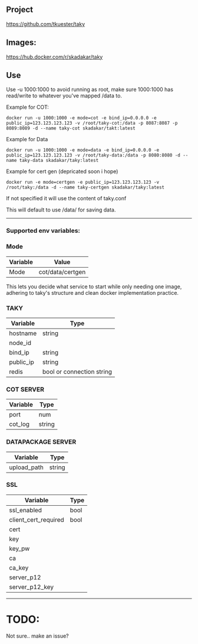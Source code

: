 ## Project 

https://github.com/tkuester/taky

## Images: 

https://hub.docker.com/r/skadakar/taky


## Use
Use -u 1000:1000 to avoid running as root, make sure 1000:1000 has read/write to whatever you've mapped /data to.

Example for COT:
```
docker run -u 1000:1000 -e mode=cot -e bind_ip=0.0.0.0 -e public_ip=123.123.123.123 -v /root/taky-cot:/data -p 8087:8087 -p 8089:8089 -d --name taky-cot skadakar/takt:latest
```
Example for Data
```
docker run -u 1000:1000 -e mode=data -e bind_ip=0.0.0.0 -e public_ip=123.123.123.123 -v /root/taky-data:/data -p 8080:8080 -d --name taky-data skadakar/taky:latest
```
Example for cert gen (depricated soon i hope)
```
docker run -e mode=certgen -e public_ip=123.123.123.123 -v /root/taky:/data -d --name taky-certgen skadakar/taky:latest
```

If not specified it will use the content of taky.conf

This will default to use /data/ for saving data.

*  *  *  *  *

### Supported env variables:
### Mode
|Variable|Value|
|-----|----|
|Mode|cot/data/certgen|
 
This lets you decide what service to start while only needing one image, adhering to taky's structure and clean docker implementation practice. 

### TAKY
|Variable|Type|
|-----|----|
|hostname|string|
|node_id||string|
|bind_ip|string|
|public_ip|string|
|redis|bool or connection string|

### COT SERVER
|Variable|Type|
|-----|----|
|port|num|
|cot_log|string|

### DATAPACKAGE SERVER
|Variable|Type|
|-----|----|
|upload_path|string|

### SSL
|Variable|Type|
|-----|----|
|ssl_enabled|bool|
|client_cert_required|bool|
|cert|
|key|
|key_pw|
|ca|
|ca_key|
|server_p12|
|server_p12_key|
*  *  *  *  *

# TODO:

Not sure.. make an issue? 
